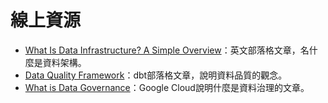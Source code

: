# 線上資源

- [What Is Data Infrastructure? A Simple Overview](https://www.digitalguardian.com/blog/what-data-infrastructure-simple-overview)：英文部落格文章，名什麼是資料架構。
- [Data Quality Framework](https://www.getdbt.com/blog/data-quality-framework)：dbt部落格文章，說明資料品質的觀念。
- [What is Data Governance](https://cloud.google.com/learn/what-is-data-governance)：Google Cloud說明什麼是資料治理的文章。
